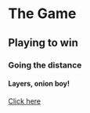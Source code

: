 # The Game
## Playing to win
### Going the distance
#### Layers, onion boy!

[Click here](https://www.google.com)
